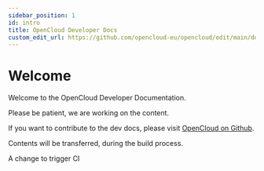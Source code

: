 ```yaml
---
sidebar_position: 1
id: intro
title: OpenCloud Developer Docs
custom_edit_url: https://github.com/opencloud-eu/opencloud/edit/main/docs/intro.md
---
```


# Welcome

Welcome to the OpenCloud Developer Documentation.

Please be patient, we are working on the content.

If you want to contribute to the dev docs, please visit [OpenCloud on Github](https://github.com/opencloud-eu/).

Contents will be transferred, during the build process.

A change to trigger CI
